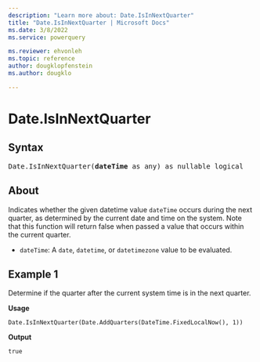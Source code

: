 ```yaml
---
description: "Learn more about: Date.IsInNextQuarter"
title: "Date.IsInNextQuarter | Microsoft Docs"
ms.date: 3/8/2022
ms.service: powerquery

ms.reviewer: ehvonleh
ms.topic: reference
author: dougklopfenstein
ms.author: dougklo

---
```

# Date.IsInNextQuarter

## Syntax

<pre>
Date.IsInNextQuarter(<b>dateTime</b> as any) as nullable logical
</pre>  

## About

Indicates whether the given datetime value `dateTime` occurs during the next quarter, as determined by the current date and time on the system. Note that this function will return false when passed a value that occurs within the current quarter.

* `dateTime`: A `date`, `datetime`, or `datetimezone` value to be evaluated.

## Example 1

Determine if the quarter after the current system time is in the next quarter.

**Usage**

```powerquery-m
Date.IsInNextQuarter(Date.AddQuarters(DateTime.FixedLocalNow(), 1))
```

**Output**

`true`
